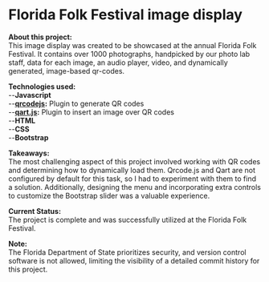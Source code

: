 # Florida Folk Festival image display

<b>About this project:</b><br/>
This image display was created to be showcased at the annual Florida Folk Festival. It contains over 1000 photographs, handpicked by our photo lab staff, data for each image, an audio player, video, and dynamically generated, image-based qr-codes.

<b>Technologies used:</b><br/>
--<b>Javascript</b><br/>
--<b><a href="https://github.com/davidshimjs/qrcodejs">qrcodejs</a>:</b> Plugin to generate QR codes<br/>
--<b><a href="https://github.com/kciter/qart.js">qart.js</a>:</b> Plugin to insert an image over QR codes<br/>
--<b>HTML</b><br/>
--<b>CSS</b><br/>
--<b>Bootstrap</b><br/>

<b>Takeaways:</b><br/>
The most challenging aspect of this project involved working with QR codes and determining how to dynamically load them. Qrcode.js and Qart are not configured by default for this task, so I had to experiment with them to find a solution. Additionally, designing the menu and incorporating extra controls to customize the Bootstrap slider was a valuable experience.

<b>Current Status:</b><br/>
The project is complete and was successfully utilized at the Florida Folk Festival.

<b>Note:</b><br/> 
The Florida Department of State prioritizes security, and version control software is not allowed, limiting the visibility of a detailed commit history for this project.

